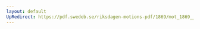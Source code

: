 ```yaml
---
layout: default
UpRedirect: https://pdf.swedeb.se/riksdagen-motions-pdf/1869/mot_1869__ak__00221/mot_1869__ak__00221_002.pdf
---
```

